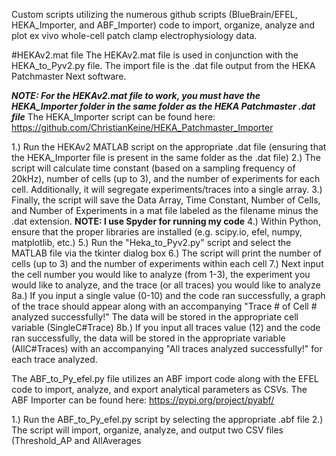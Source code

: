 Custom scripts utilizing the numerous github scripts (BlueBrain/EFEL, HEKA_Importer, and ABF_Importer) code to import, organize, analyze and plot ex vivo whole-cell patch clamp electrophysiology data.



#HEKAv2.mat file
The HEKAv2.mat file is used in conjunction with the HEKA_to_Pyv2.py file.
The import file is the .dat file output from the HEKA Patchmaster Next software.

***NOTE: For the HEKAv2.mat file to work, you must have the HEKA_Importer folder in the same folder as the HEKA Patchmaster .dat file***
The HEKA_Importer script can be found here: https://github.com/ChristianKeine/HEKA_Patchmaster_Importer

1.) Run the HEKAv2 MATLAB script on the appropriate .dat file (ensuring that the HEKA_Importer file is present in the same folder as the .dat file)
2.) The script will calculate time constant (based on a sampling frequency of 20kHz), number of cells (up to 3), and the number of experiments for each cell. Additionally, it will segregate experiments/traces into a single array.
3.) Finally, the script will save the Data Array, Time Constant, Number of Cells, and Number of Experiments in a mat file labeled as the filename minus the .dat extension.
**NOTE: I use Spyder for running my code**
4.) Within Python, ensure that the proper libraries are installed (e.g. scipy.io, efel, numpy, matplotlib, etc.)
5.) Run the "Heka_to_Pyv2.py" script and select the MATLAB file via the tkinter dialog box
6.) The script will print the number of cells (up to 3) and the number of experiments within each cell
7.) Next input the cell number you would like to analyze (from 1-3), the experiment you would like to analyze, and the trace (or all traces) you would like to analyze
8a.) If you input a single value (0-10) and the code ran successfully, a graph of the trace should appear along with an accompanying "Trace # of Cell # analyzed successfully!" The data will be stored in the appropriate cell variable (SingleC#Trace)
8b.) If you input all traces value (12) and the code ran successfully, the data will be stored in the appropriate variable (AllC#Traces) with an accompanying "All traces analyzed successfully!" for each trace analyzed.

The ABF_to_Py_efel.py file utilizes an ABF import code along with the EFEL code to import, analyze, and export analytical parameters as CSVs.
The ABF Importer can be found here: https://pypi.org/project/pyabf/

1.) Run the ABF_to_Py_efel.py script by selecting the appropriate .abf file
2.) The script will import, organize, analyze, and output two CSV files (Threshold_AP and AllAverages
